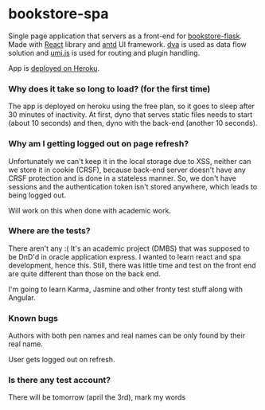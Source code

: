 # bookstore-spa
Single page application that servers as a front-end for [bookstore-flask][1].
Made with [React][2] library and [antd][5] UI framework. [dva][3] is used as data flow solution and [umi.js][4] is used for routing and plugin handling. 

App is [deployed on Heroku][6].

[1]: https://github.com/adrianmisko/bookstore-flask
[2]: https://reactjs.org/
[3]: https://github.com/dvajs/dva
[4]: https://umijs.org/
[5]: https://ant.design/
[6]: https://bookstore-spa.herokuapp.com/


### Why does it take so long to load? (for the first time)
The app is deployed on heroku using the free plan, so it goes to sleep after 30 minutes of inactivity. At first, dyno that serves static files needs to start (about 10 seconds) and then, dyno with the back-end (another 10 seconds).
### Why am I getting logged out on page refresh?
Unfortunately we can't keep it in the local storage due to XSS, neither can we store it in cookie (CRSF), because back-end server doesn't have any CRSF protection and is done in a stateless manner. So, we don't have sessions and the authentication token isn't stored anywhere, which leads to being logged out.

Will work on this when done with academic work.
### Where are the tests?
There aren't any :( It's an academic project (DMBS) that was supposed to be DnD'd in oracle application express. I wanted to learn react and spa development, hence this. Still, there was little time and test on the front end are quite different than those on the back end.

I'm going to learn Karma, Jasmine and other fronty test stuff along with Angular.
### Known bugs
Authors with both pen names and real names can be only found by their real name.

User gets logged out on refresh.
### Is there any test account?
There will be tomorrow (april the 3rd), mark my words
